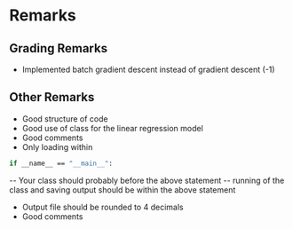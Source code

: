 # Remarks


## Grading Remarks
- Implemented batch gradient descent instead of gradient descent (-1)

## Other Remarks
- Good structure of code
- Good use of class for the linear regression model
- Good comments
- Only loading within
```sh
if __name__ == "__main__":
```
-- Your class should probably before the above statement
-- running of the class and saving output should be within the above statement
- Output file should be rounded to 4 decimals
- Good comments
